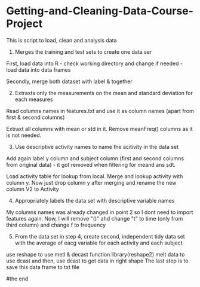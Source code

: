 # Getting-and-Cleaning-Data-Course-Project


This is script to load, clean and analysis data


1. Merges the training and test sets to create one data ser
 
 First, load data into R
     - check working directory and change if needed
     - load data into data frames

Secondly, merge both dataset with label & together

2. Extraxts only the measurements on the mean and standard deviation for each measures

Read columns names in features.txt and use it as column names (apart from first & second columns)

Extraxt all columns with mean or std in it. Remove meanFreq() columns as it is not needed. 


3. Use descriptive activity names to name the acitivity in the data set

Add again label y column and subject column (first and second columns from original data) - it got removed when filtering for meand ans sdt.

Load activity table for lookup from local. Merge and lookup activity with column y. Now just drop column y after merging and rename the new column V2 to Activity

4. Appropriately labels the data set with descriptive variable names

My columns names was already changed in point 2 so I dont need to import features again. 
Now, I will remove "()" ahd change "t" to time (only from third column) and change f to frequency

5. From the data set in step 4, create second, independent tidy data set with the average of eacg variable for each activity and each subject

use reshape to use metl & decast function
library(reshape2)
melt data to use dcast and then, use dcast to get data in right shape
The last step is to save this data frame to txt file
  
  #the end

